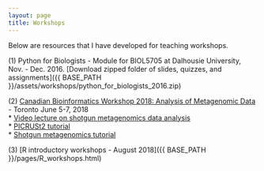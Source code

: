 ```yaml
---
layout: page
title: Workshops
---
```


Below are resources that I have developed for teaching workshops.

(1) Python for Biologists - Module for BIOL5705 at Dalhousie University, Nov. - Dec. 2016. [Download zipped folder of slides, quizzes, and assignments]({{ BASE_PATH }}/assets/workshops/python_for_biologists_2016.zip)

(2) [Canadian Bioinformatics Workshop 2018: Analysis of Metagenomic Data](https://github.com/bioinformaticsdotca/Metagenomics_2018/blob/master/main_metagenomics.md) - Toronto June 5-7, 2018  
	* [Video lecture on shotgun metagenomics data analysis](https://www.youtube.com/watch?v=O3Gek4BkR-A&list=PL3izGL6oi0S_mH1C79CQNjVgCZy56WFoq&index=4)  
	* [PICRUSt2 tutorial](https://github.com/LangilleLab/microbiome_helper/wiki/CBW-2018-PICRUSt2-Tutorial)  
	* [Shotgun metagenomics tutorial](https://github.com/LangilleLab/microbiome_helper/wiki/CBW-2018-Metagenomic-Taxonomic-and-Functional-Composition-Tutorial)  
  
(3) [R introductory workshops - August 2018]({{ BASE_PATH }}/pages/R_workshops.html)  
